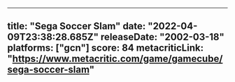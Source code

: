 
---
title: "Sega Soccer Slam"
date: "2022-04-09T23:38:28.685Z"
releaseDate: "2002-03-18"
platforms: ["gcn"]
score: 84
metacriticLink: "https://www.metacritic.com/game/gamecube/sega-soccer-slam"
---
